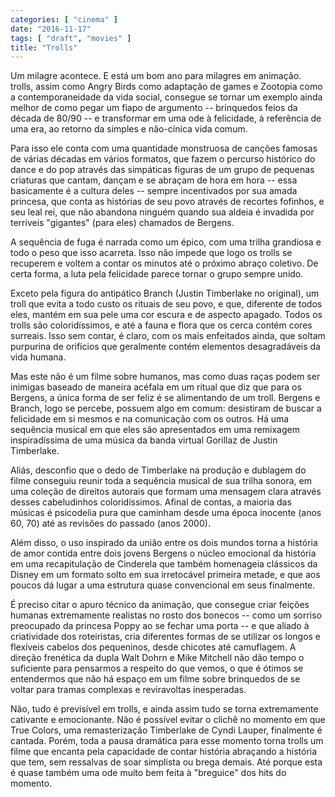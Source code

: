```yaml
---
categories: [ "cinema" ]
date: "2016-11-17"
tags: [ "draft", "movies" ]
title: "Trolls"
---
```

Um milagre acontece. E está um bom ano para milagres em
animação. trolls, assim como Angry Birds como adaptação de games e
Zootopia como a contemporaneidade da vida social, consegue se tornar um
exemplo ainda melhor de como pegar um fiapo de argumento -- brinquedos
feios da década de 80/90 -- e transformar em uma ode à felicidade, à
referência de uma era, ao retorno da simples e não-cínica vida comum.

Para isso ele conta com uma quantidade monstruosa de canções famosas de
várias décadas em vários formatos, que fazem o percurso histórico
do dance e do pop através das simpáticas figuras de um grupo de
pequenas criaturas que cantam, dançam e se abraçam de hora em hora
-- essa basicamente é a cultura deles -- sempre incentivados por sua
amada princesa, que conta as histórias de seu povo através de recortes
fofinhos, e seu leal rei, que não abandona ninguém quando sua aldeia
é invadida por terríveis "gigantes" (para eles) chamados de Bergens. 

A sequência de fuga é narrada como um épico, com uma trilha grandiosa
e todo o peso que isso acarreta. Isso não impede que logo os trolls
se recuperem e voltem a contar os minutos até o próximo abraço
coletivo. De certa forma, a luta pela felicidade parece tornar o grupo
sempre unido.

Exceto pela figura do antipático Branch (Justin Timberlake no
original), um troll que evita a todo custo os rituais de seu povo, e
que, diferente de todos eles, mantém em sua pele uma cor escura e de
aspecto apagado. Todos os trolls são coloridíssimos, e até a fauna e
flora que os cerca contém cores surreais. Isso sem contar, é claro,
com os mais enfeitados ainda, que soltam purpurina de orifícios que
geralmente contém elementos desagradáveis da vida humana.

Mas este não é um filme sobre humanos, mas como duas raças podem
ser inimigas baseado de maneira acéfala em um ritual que diz que
para os Bergens, a única forma de ser feliz é se alimentando de
um troll. Bergens e Branch, logo se percebe, possuem algo em comum:
desistiram de buscar a felicidade em si mesmos e na comunicação com
os outros. Há uma sequência musical em que eles são apresentados em
uma remixagem inspiradíssima de uma música da banda virtual Gorillaz
de Justin Timberlake.

Aliás, desconfio que o dedo de Timberlake na produção e dublagem do
filme conseguiu reunir toda a sequência musical de sua trilha sonora,
em uma coleção de direitos autorais que formam uma mensagem clara
através desses cabeludinhos coloridíssimos. Afinal de contas, a maioria
das músicas é psicodelia pura que caminham desde uma época inocente
(anos 60, 70) até as revisões do passado (anos 2000).

Além disso, o uso inspirado da união entre os dois mundos torna a
história de amor contida entre dois jovens Bergens o núcleo emocional
da história em uma recapitulação de Cinderela que também homenageia
clássicos da Disney em um formato solto em sua irretocável primeira
metade, e que aos poucos dá lugar a uma estrutura quase convencional
em seus finalmente.

É preciso citar o apuro técnico da animação, que consegue criar
feições humanas extremamente realistas no rosto dos bonecos -- como
um sorriso preocupado da princesa Poppy ao se fechar uma porta --
e que aliado à criatividade dos roteiristas, cria diferentes formas
de se utilizar os longos e flexíveis cabelos dos pequeninos, desde
chicotes até camuflagem. A direção frenética da dupla Walt Dohrn e
Mike Mitchell não dão tempo o suficiente para pensarmos a respeito do
que vemos, o que é ótimos se entendermos que não há espaço em um
filme sobre brinquedos de se voltar para tramas complexas e reviravoltas
inesperadas.

Não, tudo é previsível em trolls, e ainda assim tudo se torna
extremamente cativante e emocionante. Não é possível evitar o
clichê no momento em que True Colors, uma remasterização Timberlake
de Cyndi Lauper, finalmente é cantada. Porém, toda a pausa dramática
para esse momento torna trolls um filme que encanta pela capacidade de
contar história abraçando a história que tem, sem ressalvas de soar
simplista ou brega demais. Até porque esta é quase também uma ode
muito bem feita à "breguice" dos hits do momento.
